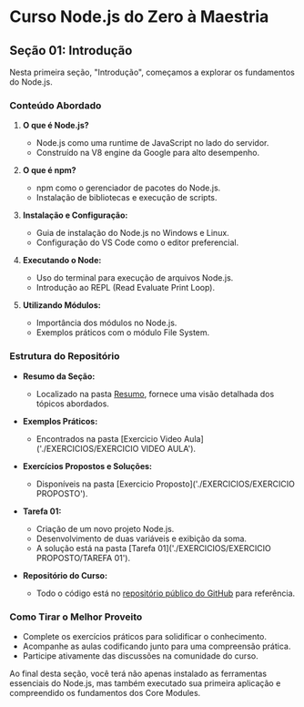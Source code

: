 # Curso Node.js do Zero à Maestria

## Seção 01: Introdução

Nesta primeira seção, "Introdução", começamos a explorar os fundamentos do Node.js.

### Conteúdo Abordado

1. **O que é Node.js?**
   - Node.js como uma runtime de JavaScript no lado do servidor.
   - Construído na V8 engine da Google para alto desempenho.

2. **O que é npm?**
   - npm como o gerenciador de pacotes do Node.js.
   - Instalação de bibliotecas e execução de scripts.

3. **Instalação e Configuração:**
   - Guia de instalação do Node.js no Windows e Linux.
   - Configuração do VS Code como o editor preferencial.

4. **Executando o Node:**
   - Uso do terminal para execução de arquivos Node.js.
   - Introdução ao REPL (Read Evaluate Print Loop).

5. **Utilizando Módulos:**
   - Importância dos módulos no Node.js.
   - Exemplos práticos com o módulo File System.

### Estrutura do Repositório

- **Resumo da Seção:**
   - Localizado na pasta [Resumo]('./Resumo'), fornece uma visão detalhada dos tópicos abordados.

- **Exemplos Práticos:**
   - Encontrados na pasta [Exercicio Video Aula]('./EXERCICIOS/EXERCICIO VIDEO AULA').

- **Exercícios Propostos e Soluções:**
   - Disponíveis na pasta [Exercicio Proposto]('./EXERCICIOS/EXERCICIO PROPOSTO').

- **Tarefa 01:**
   - Criação de um novo projeto Node.js.
   - Desenvolvimento de duas variáveis e exibição da soma.
   - A solução está na pasta [Tarefa 01]('./EXERCICIOS/EXERCICIO PROPOSTO/TAREFA 01').

- **Repositório do Curso:**
   - Todo o código está no [repositório público do GitHub](https://github.com/matheusbattisti/curso_node) para referência.

### Como Tirar o Melhor Proveito

- Complete os exercícios práticos para solidificar o conhecimento.
- Acompanhe as aulas codificando junto para uma compreensão prática.
- Participe ativamente das discussões na comunidade do curso.

Ao final desta seção, você terá não apenas instalado as ferramentas essenciais do Node.js, mas também executado sua primeira aplicação e compreendido os fundamentos dos Core Modules.